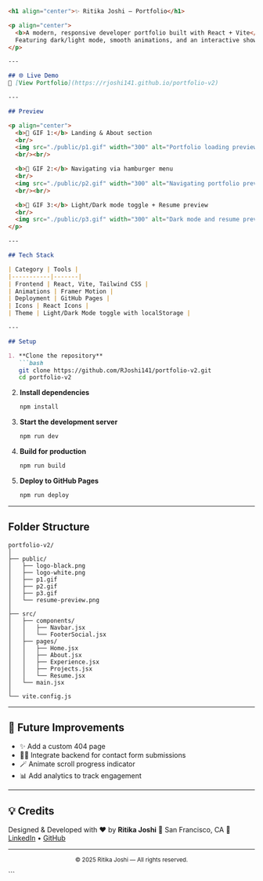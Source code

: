 ````markdown
<h1 align="center">✨ Ritika Joshi — Portfolio</h1>

<p align="center">
  <b>A modern, responsive developer portfolio built with React + Vite</b><br/>
  Featuring dark/light mode, smooth animations, and an interactive showcase of projects and experiences.
</p>

---

## 🌐 Live Demo  
🔗 [View Portfolio](https://rjoshi141.github.io/portfolio-v2)

---

## Preview  

<p align="center">
  <b>🎥 GIF 1:</b> Landing & About section  
  <br/>
  <img src="./public/p1.gif" width="300" alt="Portfolio loading preview"/>
  <br/><br/>

  <b>🎥 GIF 2:</b> Navigating via hamburger menu  
  <br/>
  <img src="./public/p2.gif" width="300" alt="Navigating portfolio preview"/>
  <br/><br/>

  <b>🎥 GIF 3:</b> Light/Dark mode toggle + Resume preview  
  <br/>
  <img src="./public/p3.gif" width="300" alt="Dark mode and resume preview"/>
</p>

---

## Tech Stack  

| Category | Tools |
|-----------|-------|
| Frontend | React, Vite, Tailwind CSS |
| Animations | Framer Motion |
| Deployment | GitHub Pages |
| Icons | React Icons |
| Theme | Light/Dark Mode toggle with localStorage |

---

## Setup  

1. **Clone the repository**
   ```bash
   git clone https://github.com/RJoshi141/portfolio-v2.git
   cd portfolio-v2
````

2. **Install dependencies**

   ```bash
   npm install
   ```

3. **Start the development server**

   ```bash
   npm run dev
   ```

4. **Build for production**

   ```bash
   npm run build
   ```

5. **Deploy to GitHub Pages**

   ```bash
   npm run deploy
   ```

---

## Folder Structure

```
portfolio-v2/
│
├── public/
│   ├── logo-black.png
│   ├── logo-white.png
│   ├── p1.gif
│   ├── p2.gif
│   ├── p3.gif
│   └── resume-preview.png
│
├── src/
│   ├── components/
│   │   ├── Navbar.jsx
│   │   └── FooterSocial.jsx
│   ├── pages/
│   │   ├── Home.jsx
│   │   ├── About.jsx
│   │   ├── Experience.jsx
│   │   ├── Projects.jsx
│   │   └── Resume.jsx
│   └── main.jsx
│
└── vite.config.js
```

---

## 🚀 Future Improvements

* ✨ Add a custom 404 page
* 🧑‍💻 Integrate backend for contact form submissions
* 🪄 Animate scroll progress indicator
* 📊 Add analytics to track engagement

---

## 💡 Credits

Designed & Developed with ❤️ by **Ritika Joshi**
📍 San Francisco, CA
🔗 [LinkedIn](https://www.linkedin.com/in/ritika-joshi-9395591a7/) • [GitHub](https://github.com/RJoshi141)

---

<p align="center">
  <sub>© 2025 Ritika Joshi — All rights reserved.</sub>
</p>
```

